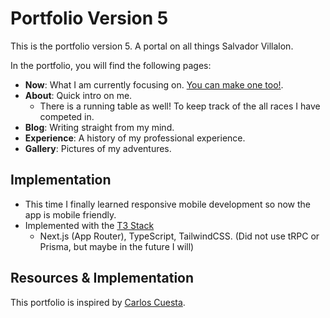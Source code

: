 # Portfolio Version 5

This is the portfolio version 5. A portal on all things Salvador Villalon.

In the portfolio, you will find the following pages:
- **Now**: What I am currently focusing on. [You can make one too!](https://nownownow.com/).
- **About**: Quick intro on me.
    - There is a running table as well! To keep track of the all races I have competed in.
- **Blog**: Writing straight from my mind.
- **Experience**: A history of my professional experience.
- **Gallery**: Pictures of my adventures.

## Implementation
- This time I finally learned responsive mobile development so now the app is mobile friendly.
- Implemented with the [T3 Stack](https://create.t3.gg/)
    - Next.js (App Router), TypeScript, TailwindCSS. (Did not use tRPC or Prisma, but maybe in the future I will)

## Resources & Implementation
This portfolio is inspired by [Carlos Cuesta](https://carloscuesta.me/).

